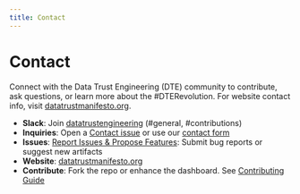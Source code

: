 ```yaml
---
title: Contact
---
```


# Contact

Connect with the Data Trust Engineering (DTE) community to contribute, ask questions, or learn more about the #DTERevolution. For website contact info, visit [datatrustmanifesto.org](https://datatrustmanifesto.org).

- **Slack**: Join [datatrustengineering](https://join.slack.com/t/datatrustengineering/shared_invite/zt-3br05le6v-pxGSBeJGLpVgOsNM9ejGuw) (#general, #contributions)
- **Inquiries**: Open a [Contact issue](https://github.com/datatrustengineering/DataTrustEngineering/issues/new?template=contact.yml) or use our [contact form](https://forms.gle/LvYDSkBFvKpAc9af8)
- **Issues**: [Report Issues & Propose Features](https://github.com/datatrustengineering/DataTrustEngineering/issues): Submit bug reports or suggest new artifacts
- **Website**: [datatrustmanifesto.org](https://datatrustmanifesto.org)
- **Contribute**: Fork the repo or enhance the dashboard. See [Contributing Guide](/CONTRIBUTING.md)